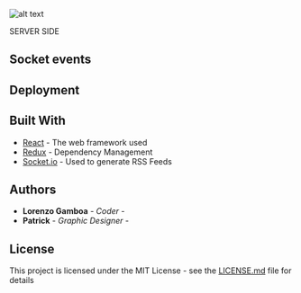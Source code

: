 ![alt text](/docs/Server-Client.png)

SERVER SIDE

## Socket events


## Deployment


## Built With

* [React](http://www.dropwizard.io/1.0.2/docs/) - The web framework used
* [Redux](https://maven.apache.org/) - Dependency Management
* [Socket.io](https://rometools.github.io/rome/) - Used to generate RSS Feeds

## Authors

* **Lorenzo Gamboa** - *Coder* - 
* **Patrick** - *Graphic Designer* - 

## License

This project is licensed under the MIT License - see the [LICENSE.md](LICENSE.md) file for details
